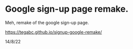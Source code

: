 # Google sign-up page remake.
Meh, remake of the google sign-up page.

https://tegabc.github.io/signup-google-remake/

14/8/22
